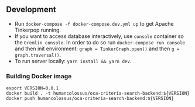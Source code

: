 

## Development

* Run `docker-compose -f docker-compose.dev.yml up` to get Apache Tinkerpop running.
* If you want to access database interactively, use `console` container so the `Gremlin console`. In order to do so run `docker-compose run console` and then init environment: `graph = TinkerGraph.open()` and then `g = graph.traversal()`.
* To run server locally: `yarn install && yarn dev`.

### Building Docker image

```
export VERSION=0.0.1
docker build . -t humancolossus/oca-criteria-search-backend:${VERSION}
docker push humancolossus/oca-criteria-search-backend:${VERSION}
```

